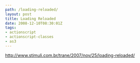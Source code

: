 ```yaml
---
path: /loading-reloaded/
layout: post
title: Loading Reloaded
date: 2008-12-10T08:30:01Z
tags:
- actionscript
- actionscript-classes
- as3
---
```


<a href="http://www.stimuli.com.br/trane/2007/nov/25/loading-reloaded/">http://www.stimuli.com.br/trane/2007/nov/25/loading-reloaded/</a>